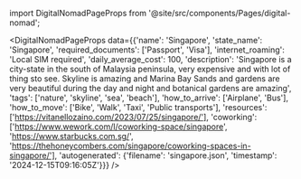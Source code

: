 
import DigitalNomadPageProps from '@site/src/components/Pages/digital-nomad';

<DigitalNomadPageProps
    data={{'name': 'Singapore', 'state_name': 'Singapore', 'required_documents': ['Passport', 'Visa'], 'internet_roaming': 'Local SIM required', 'daily_average_cost': 100, 'description': 'Singapore is a city-state in the south of Malaysia peninsula, very expensive and with lot of thing sto see. Skyline is amazing and Marina Bay Sands and gardens are very beautiful during the day and night and botanical gardens are amazing', 'tags': ['nature', 'skyline', 'sea', 'beach'], 'how_to_arrive': ['Airplane', 'Bus'], 'how_to_move': ['Bike', 'Walk', 'Taxi', 'Public transports'], 'resources': ['https://vitanellozaino.com/2023/07/25/singapore/'], 'coworking': ['https://www.wework.com/l/coworking-space/singapore', 'https://www.starbucks.com.sg/', 'https://thehoneycombers.com/singapore/coworking-spaces-in-singapore/'], 'autogenerated': {'filename': 'singapore.json', 'timestamp': '2024-12-15T09:16:05Z'}}}
/>
